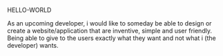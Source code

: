 <hi> HELLO-WORLD </hi>
<p> As an upcoming developer, i would like to someday be able to design or create a website/application that are inventive, simple and user friendly. Being able to give to the users exactly what they want and not what i (the developer) wants.</p>